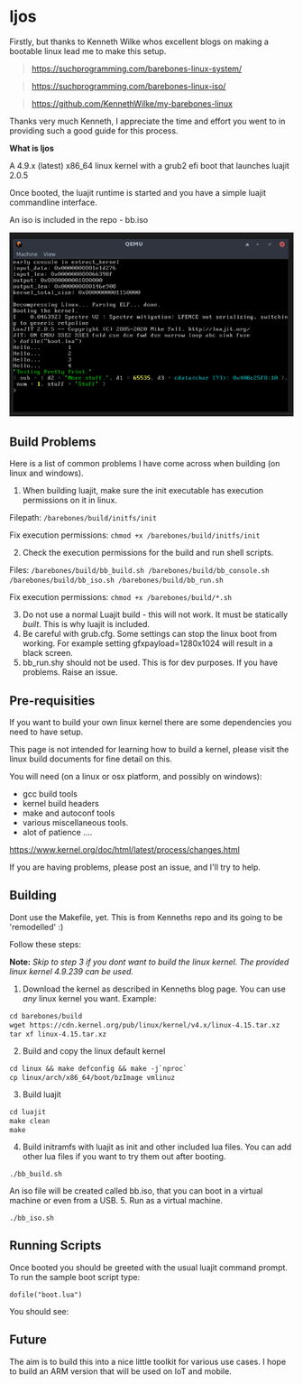 # ljos

Firstly, but thanks to Kenneth Wilke whos excellent blogs on making a bootable linux lead me to make this setup.
> https://suchprogramming.com/barebones-linux-system/

> https://suchprogramming.com/barebones-linux-iso/

> https://github.com/KennethWilke/my-barebones-linux

Thanks very much Kenneth, I appreciate the time and effort you went to in providing such a good guide for this process.

<b>What is ljos</b>

A 4.9.x (latest) x86_64 linux kernel with a grub2 efi boot that launches luajit 2.0.5

Once booted, the luajit runtime is started and you have a simple luajit commandline interface.

An iso is included in the repo - bb.iso

![ljos boot](/screenshots/2020-10-15_14-44.png "ljos boot in qemu")

## Build Problems
Here is a list of common problems I have come across when building (on linux and windows).
1. When building luajit, make sure the init executable has execution permissions on it in linux. 

Filepath: ```/barebones/build/initfs/init```

Fix execution permissions: ```chmod +x /barebones/build/initfs/init```

2. Check the execution permissions for the build and run shell scripts. 

Files: ```/barebones/build/bb_build.sh /barebones/build/bb_console.sh /barebones/build/bb_iso.sh /barebones/build/bb_run.sh ```

Fix execution permissions: ```chmod +x /barebones/build/*.sh```

3. Do not use a normal Luajit build - this will not work. It must be statically _built_. This is why luajit is included.
4. Be careful with grub.cfg. Some settings can stop the linux boot from working. For example setting gfxpayload=1280x1024 will result in a black screen.
5. bb_run.shy should not be used. This is for dev purposes. 
If you have problems. Raise an issue. 

## Pre-requisities
If you want to build your own linux kernel there are some dependencies you need to have setup. 

This page is not intended for learning how to build a kernel, please visit the linux build documents for fine detail on this. 

You will need (on a linux or osx platform, and possibly on windows):

- gcc build tools
- kernel build headers
- make and autoconf tools
- various miscellaneous tools.
- alot of patience ....

https://www.kernel.org/doc/html/latest/process/changes.html

If you are having problems, please post an issue, and I'll try to help.

## Building
Dont use the Makefile, yet. This is from Kenneths repo and its going to be 'remodelled' :)

Follow these steps:

**Note:** *Skip to step 3 if you dont want to build the linux kernel.  The provided linux kernel 4.9.239 can be used.*

1. Download the kernel as described in Kenneths blog page. You can use _any_ linux kernel you want. 
Example: 
```
cd barebones/build
wget https://cdn.kernel.org/pub/linux/kernel/v4.x/linux-4.15.tar.xz
tar xf linux-4.15.tar.xz
```
2. Build and copy the linux default kernel
```
cd linux && make defconfig && make -j`nproc`
cp linux/arch/x86_64/boot/bzImage vmlinuz
```
3. Build luajit
```
cd luajit
make clean
make
```
4. Build initramfs with luajit as init and other included lua files.
You can add other lua files if you want to try them out after booting. 
```
./bb_build.sh
```
An iso file will be created called bb.iso, that you can boot in a virtual machine or even from a USB.
5. Run as a virtual machine.
```
./bb_iso.sh
```

## Running Scripts
Once booted you should be greeted with the usual luajit command prompt.
To run the sample boot script type:
```
dofile("boot.lua")
```
You should see:


## Future
The aim is to build this into a nice little toolkit for various use cases.
I hope to build an ARM version that will be used on IoT and mobile.
